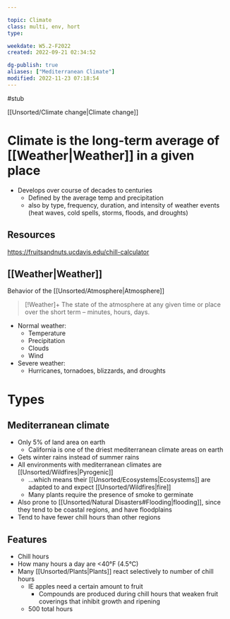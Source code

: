 ---
topic: Climate
class: multi, env, hort
type: 

weekdate: W5.2-F2022
created: 2022-09-21 02:34:52

dg-publish: true
aliases: ["Mediterranean Climate"]
modified: 2022-11-23 07:18:54
---
#stub

[[Unsorted/Climate change\|Climate change]]

# Climate is the long-term average of [[Weather\|Weather]] in a given place

- Develops over course of decades to centuries
	- Defined by the average temp and precipitation
	- also by type, frequency, duration, and intensity of weather events (heat waves, cold spells, storms, floods, and droughts)

## Resources
https://fruitsandnuts.ucdavis.edu/chill-calculator



## [[Weather\|Weather]]
Behavior of the [[Unsorted/Atmosphere\|Atmosphere]]
> [!Weather]+
> The state of the atmosphere at any given time or place over the short term – minutes, hours, days.

- Normal weather:
	- Temperature
	- Precipitation
	- Clouds
	- Wind
- Severe weather:
	- Hurricanes, tornadoes, blizzards, and droughts



# Types

## Mediterranean climate
- Only 5% of land area on earth
	- California is one of the driest mediterranean climate areas on earth
- Gets winter rains instead of summer rains
- All environments with mediterranean climates are [[Unsorted/Wildfires\|Pyrogenic]]
	- ...which means their [[Unsorted/Ecosystems\|Ecosystems]] are adapted to and expect [[Unsorted/Wildfires\|fire]]
	- Many plants require the presence of smoke to germinate
- Also prone to [[Unsorted/Natural Disasters#Flooding\|flooding]], since they tend to be coastal regions, and have floodplains
- Tend to have fewer chill hours than other regions





## Features
- Chill hours
- How many hours a day are <40°F (4.5°C)
- Many [[Unsorted/Plants\|Plants]] react selectively to number of chill hours
	- IE apples need a certain amount to fruit
		- Compounds are produced during chill hours that weaken fruit coverings that inhibit growth and ripening
	- 500 total hours